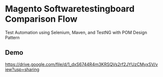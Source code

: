 # Magento Softwaretestingboard Comparison Flow
Test Automation using Selenium, Maven, and TestNG with POM Design Pattern

## Demo
https://drive.google.com/file/d/1_dxS6744R4m3KRSQVs2rf2JYUzCMyxSV/view?usp=sharing
